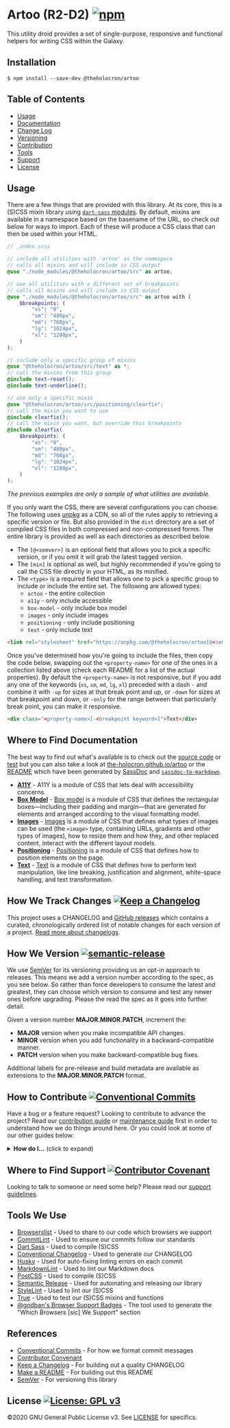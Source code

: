 # Artoo (R2-D2) [![npm](https://img.shields.io/npm/v/@theholocron/artoo)](https://www.npmjs.com/package/@theholocron/artoo)

This utility droid provides a set of single-purpose, responsive and functional helpers for writing CSS within the Galaxy.

## Installation

```shell
$ npm install --save-dev @theholocron/artoo
```

## Table of Contents

* [Usage](#usage)
* [Documentation](#where-to-find-documentation)
* [Change Log](#how-we-track-changes)
* [Versioning](#how-we-version)
* [Contribution](#how-to-contribute)
* [Tools](#tools-we-use)
* [Support](#where-to-find-suport)
* [License](#license)

## Usage

There are a few things that are provided with this library. At its core, this is a (S)CSS mixin library using [`dart-sass` modules](https://sass-lang.com/blog/the-module-system-is-launched).  By default, mixins are available in a namespace based on the basename of the URL, so check out below for ways to import.  Each of these will produce a CSS class that can then be used within your HTML.

```scss
// _index.scss

// include all utilities with 'artoo' as the namespace
// calls all mixins and will include in CSS output
@use "./node_modules/@theholocron/artoo/src" as artoo;

// use all utilities with a different set of breakpoints
// calls all mixins and will include in CSS output
@use "./node_modules/@theholocron/artoo/src" as artoo with (
    $breakpoints: (
        "xs": "0",
        "sm": "480px",
        "md": "768px",
        "lg": "1024px",
        "xl": "1280px",
    )
);

// include only a specific group of mixins
@use "@theholocron/artoo/src/text" as *;
// call the mixins from this group
@include text-reset();
@include text-underline();

// use only a specific mixin
@use "@theholocron/artoo/src/positioning/clearfix";
// call the mixin you want to use
@include clearfix();
// call the mixin you want, but override this breakpoints
@include clearfix(
    $breakpoints: (
        "xs": "0",
        "sm": "480px",
        "md": "768px",
        "lg": "1024px",
        "xl": "1280px",
    )
);
```

_The previous examples are only a sample of what utilities are available._

If you only want the CSS, there are several configurations you can choose. The following uses [unpkg](https://unpkg.com/) as a CDN, so all of the rules apply to retrieving a specific version or file.  But also provided in the `dist` directory are a set of compiled CSS files in both compressed and non-compressed forms.  The entire library is provided as well as each directories as described below.

* The `[@<semver>]` is an optional field that allows you to pick a specific version, or if you omit it will grab the latest tagged version.
* The `[min]` is optional as well, but highly recommended if you're going to call the CSS file directly in your HTML, as its minified.
* The `<type>` is a required field that allows one to pick a specific group to include or include the entire set. The following are allowed types:
  * `artoo` - the entire collection
  * `a11y` - only include accessible
  * `box-model` - only include box model
  * `images` - only include images
  * `positioning` - only include positioning
  * `text` - only include text

```html
<link rel="stylesheet" href="https://unpkg.com/@theholocron/artoo[@<semver>]/dist/<type>.[min].css" />
```

Once you've determined how you're going to include the files, then copy the code below, swapping out the `<property-name>` for one of the ones in a collection listed above (check each README for a list of the actual properties). By default the `<property-name>` is not responsive, but if you add any one of the keywords (`xs`, `sm`, `md`, `lg`, `xl`) preceded with a dash `-` and combine it with `-up` for sizes at that break point and up, or `-down` for sizes at that breakpoint and down, or `-only` for the range between that particularly break point, you can make it responsive.

```html
<div class="<property-name>[-<breakpoint keyword>]">Text</div>
```


## Where to Find Documentation

The best way to find out what's available is to check out the [source code](./src/) or [test](./test/) but you can also take a look at [the-holocron.github.io/artoo](http://the-holocron.github.io/artoo/) or the [README](./src/README.md) which have been generated by [SassDoc](http://sassdoc.com) and [`sassdoc-to-markdown`](https://github.com/hidoo/unit-sass/blob/master/packages/sassdoc-to-markdown).

* [**A11Y**](./src/a11y/README.md) - A11Y is a module of CSS that lets deal with accessibility concerns.
* [**Box Model**](./src/box-model/README.md) - [Box model](https://developer.mozilla.org/en-US/docs/Web/CSS/CSS_Box_Model) is a module of CSS that defines the rectangular boxes—including their padding and margin—that are generated for elements and arranged according to the visual formatting model.
* [**Images**](./src/images/README.md) - [Images](https://developer.mozilla.org/en-US/docs/Web/CSS/CSS_Images) is a module of CSS that defines what types of images can be used (the `<image>` type, containing URLs, gradients and other types of images), how to resize them and how they, and other replaced content, interact with the different layout models.
* [**Positioning**](./src/positioning/README.md) - [Positioning](https://developer.mozilla.org/en-US/docs/Web/CSS/CSS_Positioning) is a module of CSS that defines how to position elements on the page.
* [**Text**](./src/text/README.md) - [Text](https://developer.mozilla.org/en-US/docs/Web/CSS/CSS_Text) is a module of CSS that defines how to perform text manipulation, like line breaking, justification and alignment, white-space handling, and text transformation.

## How We Track Changes [![Keep a Changelog](https://img.shields.io/badge/Keep%20a%20Changelog-1.0.0-orange)](https://keepachangelog.com/en/1.0.0/)

This project uses a CHANGELOG and [GitHub releases](https://help.github.com/en/github/administering-a-repository/about-releases) which contains a curated, chronologically ordered list of notable changes for each version of a project. [Read more about changelogs](https://keepachangelog.com/en/1.0.0/).

## How We Version [![semantic-release](https://img.shields.io/badge/%20%20%F0%9F%93%A6%F0%9F%9A%80-semantic--release-e10079.svg)](https://github.com/semantic-release/semantic-release)

We use [SemVer](https://semver.org/) for its versioning providing us an opt-in approach to releases. This means we add a version number according to the spec, as you see below. So rather than force developers to consume the latest and greatest, they can choose which version to consume and test any newer ones before upgrading. Please the read the spec as it goes into further detail.

Given a version number **MAJOR.MINOR.PATCH**, increment the:

- **MAJOR** version when you make incompatible API changes.
- **MINOR** version when you add functionality in a backward-compatible manner.
- **PATCH** version when you make backward-compatible bug fixes.

Additional labels for pre-release and build metadata are available as extensions to the **MAJOR.MINOR.PATCH** format.

## How to Contribute [![Conventional Commits](https://img.shields.io/badge/Conventional%20Commits-1.0.0-yellow.svg)](https://conventionalcommits.org)

Have a bug or a feature request? Looking to contribute to advance the project? Read our [contribution guide](./github/CONTRIBUTING.md) or [maintenance guide](./.github/MAINTAINING.md) first in order to understand how we do things around here. Or you could look at some of our other guides below:

<details>
  <summary><strong>How do I…</strong> (click to expand)</summary>

- [Ask or Say Something?](./.github/SUPPORT.md)
    - [Request Support](./.github/SUPPORT.md#request-support)
    - [Report an Error or Bug](./.github/SUPPORT.md#report-an-error-or-bug)
    - [Request a Feature](./.github/SUPPORT.md#request-a-feature)
- [Make Something?](./.github/CONTRIBUTING.md)
    - [Setup the Project](./.github/CONTRIBUTING.md#get-started)
    - [Create an Issue](./.github/CONTRIBUTING.md#creating-a-good-issue)
    - [Create a Feature Request](./.github/CONTRIBUTING.md#create-a-good-feature-request)
    - [Contribute Documentation](./.github/CONTRIBUTING.md#contribute-to-documentation)
    - [Contribute Code](./.github/CONTRIBUTING.md#create-a-pull-request)
    - [Join the Team](./.github/CONTRIBUTING.md#join-the-team)
- [Manage Something](./.github/MAINTAINING.md)
    - [Provide Support on Issues](./.github/MAINTAINING.md#provide-support-on-issues)
    - [Label Issues](./.github/MAINTAINING.md#label-issues)
    - [Clean Up Issues and PRs](./.github/MAINTAINING.md#clean-up-issues-and-prs)
    - [Create a Pull Request](./.github/MAINTAINING.md#create-a-pull-request)
    - [Review Pull Requests](./.github/MAINTAINING.md#review-pull-requests)
    - [Merge Pull Requests](./.github/MAINTAINING.md#merge-pull-requests)
    - [Tag a Release](./.github/MAINTAINING.md#tag-a-release)
    - [Release a Version](./.github/MAINTAINING.md#release-a-version)

</details>

## Where to Find Support [![Contributor Covenant](https://img.shields.io/badge/Contributor%20Covenant-v2.0%20adopted-ff69b4.svg)](code_of_conduct.md)

Looking to talk to someone or need some help? Please read our [support guidelines](./.github/SUPPORT.md).

## Tools We Use

- [Browserslist](https://github.com/browserslist/browserslist) - Used to share to our code which browsers we support
- [CommitLint](https://commitlint.js.org/#/) - Used to ensure our commits follow our standards
- [Dart Sass](https://sass-lang.com/dart-sass) - Used to compile (S)CSS
- [Conventional Changelog](https://github.com/conventional-changelog/conventional-changelog) - Used to generate our CHANGELOG
- [Husky](https://github.com/typicode/husky) - Used for auto-fixing linting errors on each commit
- [MarkdownLint](https://github.com/DavidAnson/markdownlint) - Used to lint our Markdown docs
- [PostCSS](https://postcss.org/) - Used to compile (S)CSS
- [Semantic Release](https://semantic-release.gitbook.io/semantic-release/) - Used for automating and releasing our library
- [StyleLint](https://stylelint.io/) - Used to lint our (S)CSS
- [True](https://www.oddbird.net/true/docs/) - Used to test our (S)CSS mixins and functions
- [@godban's Browser Support Badges](https://godban.github.io/browsers-support-badges) - The tool used to generate the "Which Browsers [sic] We Support" section

## References

- [Conventional Commits](https://www.conventionalcommits.org/en/v1.0.0/) - For how we format commit messages
- [Contributor Convenant](https://www.contributor-covenant.org)
- [Keep a Changelog](https://keepachangelog.com/en/1.0.0/) - For building out a quality CHANGELOG
- [Make a README](https://www.makeareadme.com/) - For building out this README
- [SemVer](https://semver.org/) - For versioning this library

## License [![License: GPL v3](https://img.shields.io/badge/License-GPLv3-blue.svg)](https://www.gnu.org/licenses/gpl-3.0)

©2020 GNU General Public License v3. See [LICENSE](./LICENSE.md) for specifics.
